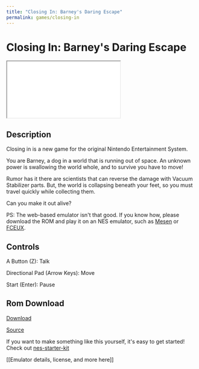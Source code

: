 ```yaml
---
title: "Closing In: Barney's Daring Escape"
permalink: games/closing-in
---
```


# Closing In: Barney's Daring Escape

<iframe src="/retro-host/games/closing-in/embed" width="undefined" height="undefined"></iframe>


## Description

Closing in is a new game for the original Nintendo Entertainment System.

You are Barney, a dog in a world that is running out of space. An unknown power is swallowing the world whole, and to survive you have to move! 

Rumor has it there are scientists that can reverse the damage with Vacuum Stabilizer parts. But, the world is collapsing beneath your feet, so you must travel quickly while collecting them. 

Can you make it out alive?

PS: The web-based emulator isn't that good. If you know how, please download the ROM and play it on an NES emulator, such as [Mesen](https://www.mesen.ca/) or [FCEUX](http://www.fceux.com/).

## Controls

A Button (Z): Talk

Directional Pad (Arrow Keys): Move

Start (Enter): Pause

## Rom Download

[Download]([https://s3.amazonaws.com/ld42-space/master/ld42_space.latest.nes)

[Source](https://github.com/cppchriscpp/daring-escape)

If you want to make something like this yourself, it's easy to get started! Check out [nes-starter-kit](https://cppchriscpp.github.io/nes-starter-kit)

[[Emulator details, license, and more here]]
